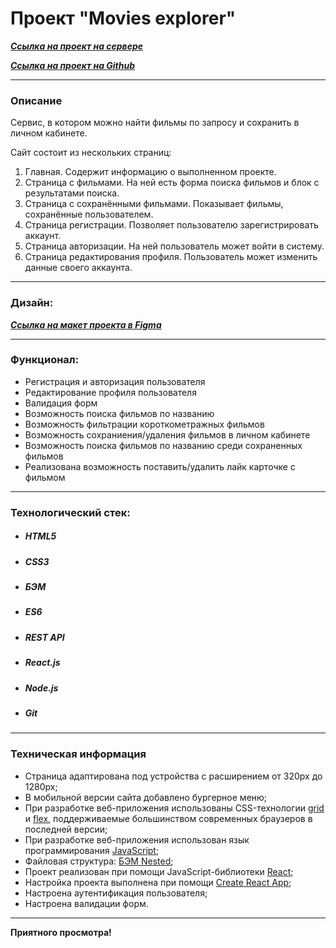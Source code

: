# Проект "Movies explorer"

**_[Cсылка на проект на сервере](https://movies-explorer.loner.nomoredomains.club)_**

**_[Cсылка на проект на Github](https://loner789.github.io/movies-explorer-frontend/)_**

---

### Описание

Сервис, в котором можно найти фильмы по запросу и сохранить в личном кабинете.

Сайт состоит из нескольких страниц:
1. Главная. Содержит информацию о выполненном проекте.
2. Страница с фильмами. На ней есть форма поиска фильмов и блок с результатами поиска.
3. Страница с сохранёнными фильмами. Показывает фильмы, сохранённые пользователем.
4. Страница регистрации. Позволяет пользователю зарегистрировать аккаунт.
5. Страница авторизации. На ней пользователь может войти в систему.
6. Страница редактирования профиля. Пользователь может изменить данные своего аккаунта.

---
### Дизайн:
**_[Cсылка на макет проекта в Figma](https://drive.google.com/file/d/1oy7ZhKN2g5_akL7R3f_od5LArr5tOt14/view?usp=sharing)_**

---
### Функционал:
* Регистрация и авторизация пользователя
* Редактирование профиля пользователя
* Валидация форм
* Возможность поиска фильмов по названию
* Возможность фильтрации короткометражных фильмов
* Возможность сохраниения/удаления фильмов в личном кабинете
* Возможность поиска фильмов по названию среди сохраненных фильмов
* Реализована возможность поставить/удалить лайк карточке с фильмом

---
### Технологический стек:
* ##### HTML5
* ##### CSS3
* ##### БЭМ
* ##### ES6
* ##### REST API
* ##### React.js
* ##### Node.js
* ##### Git
---

### Техническая информация

- Страница адаптирована под устройства с расширением от 320px до 1280px;
- В мобильной версии сайта добавлено бургерное меню;
- При разработке веб-приложения использованы CSS-технологии [grid](https://developer.mozilla.org/ru/docs/Web/CSS/CSS_Grid_Layout/Basic_Concepts_of_Grid_Layout) и [flex](https://developer.mozilla.org/ru/docs/Learn/CSS/CSS_layout/Flexbox), поддерживаемые большинством современных браузеров в последней версии;
- При разработке веб-приложения использован язык программирования [JavaScript](https://ru.wikipedia.org/wiki/JavaScript);
- Файловая структура: [БЭМ Nested](https://ru.bem.info/methodology/filestructure/#nested);
- Проект реализован при помощи JavaScript-библиотеки [React](https://reactjs.org/);
- Настройка проекта выполнена при помощи [Create React App](https://reactdev.ru/libs/cra/);
- Настроена аутентификация пользователя;
- Настроена валидации форм.

---

**Приятного просмотра!**

